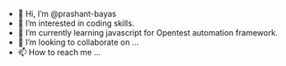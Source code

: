- 👋 Hi, I’m @prashant-bayas
- 👀 I’m interested in coding skills. 
- 🌱 I’m currently learning javascript for Opentest automation framework.
- 💞️ I’m looking to collaborate on ...
- 📫 How to reach me ...

<!---
prashant-bayas/prashant-bayas is a ✨ special ✨ repository because its `README.md` (this file) appears on your GitHub profile.
You can click the Preview link to take a look at your changes.
--->
